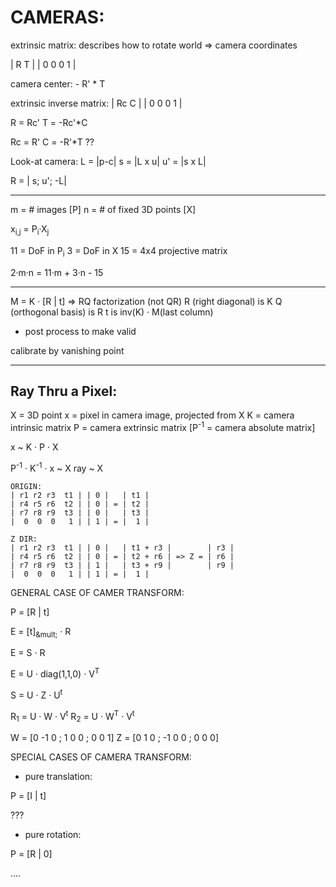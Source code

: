 # CAMERAS:




extrinsic matrix: describes how to rotate world => camera coordinates

|   R   T |
| 0 0 0 1 |


camera center: - R' * T


extrinsic inverse matrix:
|   Rc  C |
| 0 0 0 1 |

R = Rc'
T = -Rc'*C

Rc = R'
C = -R'*T ??





Look-at camera:
L = |p-c|
s = |L x u|
u' = |s x L|

R = | s; u'; -L|






---
m = # images [P]
n = # of fixed 3D points [X]

x<sub>i,j</sub> = P<sub>i</sub>&middot;X<sub>j</sub>

11 = DoF in P<sub>i</sub>
3 = DoF in X
15 = 4x4 projective matrix 

2&middot;m&middot;n = 11&middot;m + 3&middot;n - 15



---

M = K &middot; [R | t]
=> RQ factorization (not QR)
R (right diagonal) is K
Q (orthogonal basis) is R
t is inv(K) &middot; M(last column)
+ post process to make valid


calibrate by vanishing point





---




## Ray Thru a Pixel:
X = 3D point
x = pixel in camera image, projected from X
K = camera intrinsic matrix
P = camera extrinsic matrix [P<sup>-1</sup> = camera absolute matrix]

x ~ K &middot; P &middot; X

P<sup>-1</sup> &middot; K<sup>-1</sup>  &middot; x ~ X
ray ~ X





```
ORIGIN:
| r1 r2 r3  t1 | | 0 |   | t1 |
| r4 r5 r6  t2 | | 0 | = | t2 |
| r7 r8 r9  t3 | | 0 |   | t3 |
|  0  0  0   1 | | 1 | = |  1 |

Z DIR:
| r1 r2 r3  t1 | | 0 |   | t1 + r3 |        | r3 |
| r4 r5 r6  t2 | | 0 | = | t2 + r6 | => Z = | r6 |
| r7 r8 r9  t3 | | 1 |   | t3 + r9 |        | r9 |
|  0  0  0   1 | | 1 | = |  1 |

```



GENERAL CASE OF CAMER TRANSFORM:


P = [R | t]


E = [t]<sub>&mult;</sub> &middot; R

E = S &middot; R

E = U &middot; diag(1,1,0) &middot; V<sup>T</sup>


S = U &middot; Z &middot; U<sup>t</sup>

R<sub>1</sub> = U &middot; W &middot; V<sup>t</sup>
R<sub>2</sub> = U &middot; W<sup>T</sup> &middot; V<sup>t</sup>

W = [0 -1 0  ;  1 0 0  ;  0 0 1]
Z = [0  1 0  ;  -1 0 0  ;  0 0 0]




SPECIAL CASES OF CAMERA TRANSFORM:


- pure translation:

P = [I | t]


???


- pure rotation:

P = [R | 0]









































































































































































































































....

